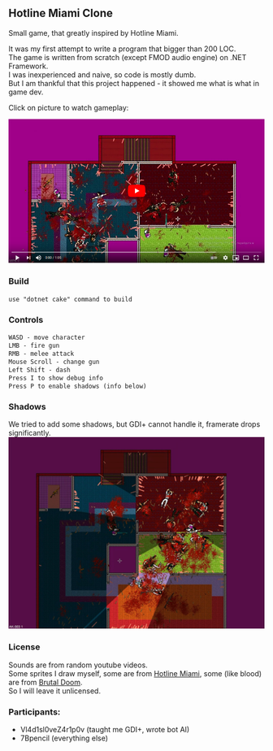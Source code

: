 ## Hotline Miami Clone
Small game, that greatly inspired by Hotline Miami. 

It was my first attempt to write a program that bigger than 200 LOC.  
The game is written from scratch (except FMOD audio engine) on .NET Framework.  
I was inexperienced and naive, so code is mostly dumb.  
But I am thankful that this project happened - it showed me what is what in game dev.

Click on picture to watch gameplay:

[![](pictures/thumbnail.png)](https://www.youtube.com/watch?v=kpBl_tBHNdA "gameplay video")

### Build
    use "dotnet cake" command to build

### Controls
~~~
WASD - move character  
LMB - fire gun  
RMB - melee attack  
Mouse Scroll - change gun  
Left Shift - dash  
Press I to show debug info  
Press P to enable shadows (info below)  
~~~

### Shadows
We tried to add some shadows, but GDI+ cannot handle it, framerate drops significantly.
![](pictures/shadows.png "Shadows")


### License
Sounds are from random youtube videos.  
Some sprites I draw myself, some are from [Hotline Miami](https://store.steampowered.com/app/219150/Hotline_Miami/), some (like blood) are from [Brutal Doom](https://www.moddb.com/mods/brutal-doom).  
So I will leave it unlicensed.

### Participants:
- Vl4d1sl0veZ4r1p0v (taught me GDI+, wrote bot AI)
- 7Bpencil (everything else)
